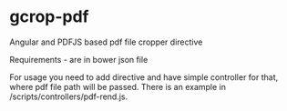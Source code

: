 # gcrop-pdf
Angular and PDFJS based pdf file cropper directive

Requirements - are in bower json file

For usage you need to add directive and have simple controller for that, where pdf file path will be passed. 
There is an example in /scripts/controllers/pdf-rend.js.

